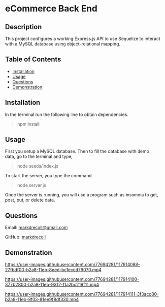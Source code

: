 


# eCommerce Back End

## Description

This project configures a working Express.js API to use Sequelize to interact with a MySQL database using object-relational mapping.

## Table of Contents

- [Installation](#Installation)
- [Usage](#Usage)
- [Questions](#Questions)
- [Demonstration](#Demonstration)

## Installation

In the terminal run the following line to obtain dependencies.
>npm install

## Usage

First you setup a MySQL database. Then to fill the database with demo data, go to the terminal and type,
>node seeds/index.js

To start the server, you type the command
>node server.js

Once the server is running, you will use a program such as insomnia to get, post, put, or delete data.

## Questions

Email: markdrecoll@gmail.com

GitHub: [markdrecoll](https://github.com/markdrecoll/)

## Demonstration
https://user-images.githubusercontent.com/77694281/117914068-27fbdf00-b2a8-11eb-8eed-bc1eccd79070.mp4

https://user-images.githubusercontent.com/77694281/117914100-377b2800-b2a8-11eb-9312-f1a2bc219f11.mp4

https://user-images.githubusercontent.com/77694281/117914111-3f3acc80-b2a8-11eb-8f03-81ee9f8df330.mp4
